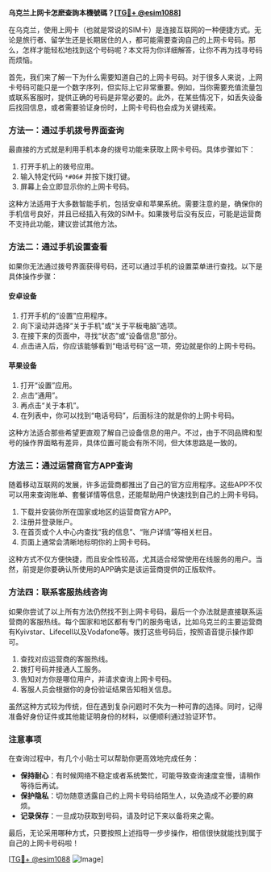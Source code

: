 **乌克兰上网卡怎麽查詢本機號碼？[[TG💪+ @esim1088](https://t.me/s/esim1088)]**

在乌克兰，使用上网卡（也就是常说的SIM卡）是连接互联网的一种便捷方式。无论是旅行者、留学生还是长期居住的人，都可能需要查询自己的上网卡号码。那么，怎样才能轻松地找到这个号码呢？本文将为你详细解答，让你不再为找寻号码而烦恼。

首先，我们来了解一下为什么需要知道自己的上网卡号码。对于很多人来说，上网卡号码可能只是一个数字序列，但实际上它非常重要。例如，当你需要充值流量包或联系客服时，提供正确的号码是非常必要的。此外，在某些情况下，如丢失设备后找回信息，或者需要验证身份时，上网卡号码也会成为关键线索。

### **方法一：通过手机拨号界面查询**

最直接的方式就是利用手机本身的拨号功能来获取上网卡号码。具体步骤如下：

1. 打开手机上的拨号应用。
2. 输入特定代码 `*#06#` 并按下拨打键。
3. 屏幕上会立即显示你的上网卡号码。

这种方法适用于大多数智能手机，包括安卓和苹果系统。需要注意的是，确保你的手机信号良好，并且已经插入有效的SIM卡。如果拨号后没有反应，可能是运营商不支持此功能，建议尝试其他方法。

### **方法二：通过手机设置查看**

如果你无法通过拨号界面获得号码，还可以通过手机的设置菜单进行查找。以下是具体操作步骤：

#### **安卓设备**
1. 打开手机的“设置”应用程序。
2. 向下滚动并选择“关于手机”或“关于平板电脑”选项。
3. 在接下来的页面中，寻找“状态”或“设备信息”部分。
4. 点击进入后，你应该能够看到“电话号码”这一项，旁边就是你的上网卡号码。

#### **苹果设备**
1. 打开“设置”应用。
2. 点击“通用”。
3. 再点击“关于本机”。
4. 在列表中，你可以找到“电话号码”，后面标注的就是你的上网卡号码。

这种方法适合那些希望更直观了解自己设备信息的用户。不过，由于不同品牌和型号的操作界面略有差异，具体位置可能会有所不同，但大体思路是一致的。

### **方法三：通过运营商官方APP查询**

随着移动互联网的发展，许多运营商都推出了自己的官方应用程序。这些APP不仅可以用来查询账单、套餐详情等信息，还能帮助用户快速找到自己的上网卡号码。

1. 下载并安装你所在国家或地区的运营商官方APP。
2. 注册并登录账户。
3. 在首页或个人中心内查找“我的信息”、“账户详情”等相关栏目。
4. 页面上通常会清晰地标明你的上网卡号码。

这种方式不仅方便快捷，而且安全性较高，尤其适合经常使用在线服务的用户。当然，前提是你要确认所使用的APP确实是该运营商提供的正版软件。

### **方法四：联系客服热线咨询**

如果你尝试了以上所有方法仍然找不到上网卡号码，最后一个办法就是直接联系运营商的客服热线。每个国家和地区都有专门的服务电话，比如乌克兰的主要运营商有Kyivstar、Lifecell以及Vodafone等。拨打这些号码后，按照语音提示操作即可。

1. 查找对应运营商的客服热线。
2. 拨打号码并接通人工服务。
3. 告知对方你是哪位用户，并请求查询上网卡号码。
4. 客服人员会根据你的身份验证结果告知相关信息。

虽然这种方式较为传统，但在遇到复杂问题时不失为一种可靠的选择。同时，记得准备好身份证件或其他能证明身份的材料，以便顺利通过验证环节。

### **注意事项**

在查询过程中，有几个小贴士可以帮助你更高效地完成任务：

- **保持耐心**：有时候网络不稳定或者系统繁忙，可能导致查询速度变慢，请稍作等待后再试。
- **保护隐私**：切勿随意透露自己的上网卡号码给陌生人，以免造成不必要的麻烦。
- **记录保存**：一旦成功获取到号码，请及时记下来以备将来之需。

最后，无论采用哪种方式，只要按照上述指导一步步操作，相信很快就能找到属于自己的上网卡号码啦！

[[TG💪+ @esim1088](https://t.me/s/esim1088) ![Image](https://i.postimg.cc/4NQfJmqS/Snipaste-2025-05-13-00-14-12.png)]